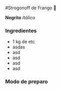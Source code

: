 #Strogonoff de Frango :chicken:

**Negrito** _Itálico_

### Ingredientes

- 1 kg de etc
- asdas
- asd
- asd
- asd
- asd

### Modo de preparo



